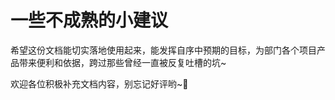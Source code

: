 # 一些不成熟的小建议
希望这份文档能切实落地使用起来，能发挥自序中预期的目标，为部门各个项目产品带来便利和依据，跨过那些曾经一直被反复吐槽的坑~

欢迎各位积极补充文档内容，别忘记好评哟~:rose: